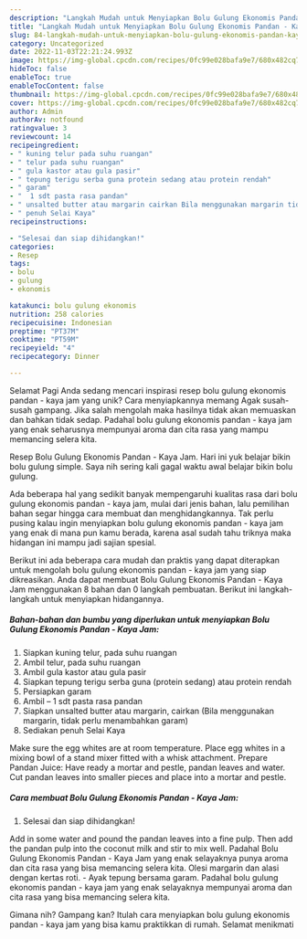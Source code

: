 ```yaml
---
description: "Langkah Mudah untuk Menyiapkan Bolu Gulung Ekonomis Pandan - Kaya Jam yang Lezat, Mantap"
title: "Langkah Mudah untuk Menyiapkan Bolu Gulung Ekonomis Pandan - Kaya Jam yang Lezat, Mantap"
slug: 84-langkah-mudah-untuk-menyiapkan-bolu-gulung-ekonomis-pandan-kaya-jam-yang-lezat-mantap
category: Uncategorized
date: 2022-11-03T22:21:24.993Z
image: https://img-global.cpcdn.com/recipes/0fc99e028bafa9e7/680x482cq70/bolu-gulung-ekonomis-pandan-kaya-jam-foto-resep-utama.jpg
hideToc: false
enableToc: true
enableTocContent: false
thumbnail: https://img-global.cpcdn.com/recipes/0fc99e028bafa9e7/680x482cq70/bolu-gulung-ekonomis-pandan-kaya-jam-foto-resep-utama.jpg
cover: https://img-global.cpcdn.com/recipes/0fc99e028bafa9e7/680x482cq70/bolu-gulung-ekonomis-pandan-kaya-jam-foto-resep-utama.jpg
author: Admin
authorAv: notfound
ratingvalue: 3
reviewcount: 14
recipeingredient:
- " kuning telur pada suhu ruangan"
- " telur pada suhu ruangan"
- " gula kastor atau gula pasir"
- " tepung terigu serba guna protein sedang atau protein rendah"
- " garam"
- "  1 sdt pasta rasa pandan"
- " unsalted butter atau margarin cairkan Bila menggunakan margarin tidak perlu menambahkan garam"
- " penuh Selai Kaya"
recipeinstructions:

- "Selesai dan siap dihidangkan!"
categories:
- Resep
tags:
- bolu
- gulung
- ekonomis

katakunci: bolu gulung ekonomis 
nutrition: 258 calories
recipecuisine: Indonesian
preptime: "PT37M"
cooktime: "PT59M"
recipeyield: "4"
recipecategory: Dinner

---
```



Selamat Pagi Anda sedang mencari inspirasi resep bolu gulung ekonomis pandan - kaya jam yang unik? Cara menyiapkannya memang Agak susah-susah gampang. Jika salah mengolah maka hasilnya tidak akan memuaskan dan bahkan tidak sedap. Padahal bolu gulung ekonomis pandan - kaya jam yang enak seharusnya mempunyai aroma dan cita rasa yang mampu memancing selera kita.


Resep Bolu Gulung Ekonomis Pandan - Kaya Jam. Hari ini yuk belajar bikin bolu gulung simple. Saya nih sering kali gagal waktu awal belajar bikin bolu gulung.

Ada beberapa hal yang sedikit banyak mempengaruhi kualitas rasa dari bolu gulung ekonomis pandan - kaya jam, mulai dari jenis bahan, lalu pemilihan bahan segar hingga cara membuat dan menghidangkannya. Tak perlu pusing kalau ingin menyiapkan bolu gulung ekonomis pandan - kaya jam yang enak di mana pun kamu berada, karena asal sudah tahu triknya maka hidangan ini mampu jadi sajian spesial.


Berikut ini ada beberapa cara mudah dan praktis yang dapat diterapkan untuk mengolah bolu gulung ekonomis pandan - kaya jam yang siap dikreasikan. Anda dapat membuat Bolu Gulung Ekonomis Pandan - Kaya Jam menggunakan 8 bahan dan 0 langkah pembuatan. Berikut ini langkah-langkah untuk menyiapkan hidangannya.

<!--inarticleads1-->

##### Bahan-bahan dan bumbu yang diperlukan untuk menyiapkan Bolu Gulung Ekonomis Pandan - Kaya Jam:

1. Siapkan  kuning telur, pada suhu ruangan
1. Ambil  telur, pada suhu ruangan
1. Ambil  gula kastor atau gula pasir
1. Siapkan  tepung terigu serba guna (protein sedang) atau protein rendah
1. Persiapkan  garam
1. Ambil  – 1 sdt pasta rasa pandan
1. Siapkan  unsalted butter atau margarin, cairkan (Bila menggunakan margarin, tidak perlu menambahkan garam)
1. Sediakan  penuh Selai Kaya


Make sure the egg whites are at room temperature. Place egg whites in a mixing bowl of a stand mixer fitted with a whisk attachment. Prepare Pandan Juice: Have ready a mortar and pestle, pandan leaves and water. Cut pandan leaves into smaller pieces and place into a mortar and pestle. 

<!--inarticleads2-->

##### Cara membuat Bolu Gulung Ekonomis Pandan - Kaya Jam:


1. Selesai dan siap dihidangkan!

Add in some water and pound the pandan leaves into a fine pulp. Then add the pandan pulp into the coconut milk and stir to mix well. Padahal Bolu Gulung Ekonomis Pandan - Kaya Jam yang enak selayaknya punya aroma dan cita rasa yang bisa memancing selera kita. Olesi margarin dan alasi dengan kertas roti. - Ayak tepung bersama garam. Padahal bolu gulung ekonomis pandan - kaya jam yang enak selayaknya mempunyai aroma dan cita rasa yang bisa memancing selera kita. 

Gimana nih? Gampang kan? Itulah cara menyiapkan bolu gulung ekonomis pandan - kaya jam yang bisa kamu praktikkan di rumah. Selamat menikmati
